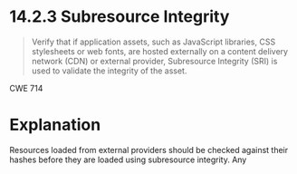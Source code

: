 # 14.2.3 Subresource Integrity

> Verify that if application assets, such as JavaScript libraries, CSS stylesheets or web fonts, are hosted externally on a content delivery network (CDN) or external provider, Subresource Integrity (SRI) is used to validate the integrity of the asset.

CWE 714

# Explanation

Resources loaded from external providers should be checked against their hashes before they are loaded using subresource integrity. Any <script> and <link> elements should contain integrity attribute with a hash of the file and crossorigin attribute. 

SRI is used to check that a file that is loaded on a website has not been tampered with. SRI should be implemented on files loaded from a content delivery network. As an example - if an attacker controls a CDN, they may inject arbitrary content to the files that the target website is fetching. SRI will prevent such files from loading, since its hash would change.

The crossorigin attribute is used for making cross origin requests and loading Javascript files from another domain requires this attribute for SRI to function properly.

# Testing methods

## ZAP script

Enable script "14-2-3 Subresource Integrity" and browse to the site in scope. Preferably use a spider or and AJAX spider. The script searches for script and link elements and checks if integrity attribute is present for scripts and CSS loaded externally. If not present, it will raise an alert.

## Manually

SRI can be found in HTML. Using DevTools, inspect the html for all <script> and <link rel="stylesheet"> tags. Then look into Sources tab to see where are scripts and CSS files loaded from - knowing domains where scripts are loaded from will make it easier to find all loaded scripts in the HTML. If you see any loaded from places other than the target domain itself, see the names of the scripts. Back to Inspect tab and look in between <head> tags if the files are loaded against their hash.

Example of properly configured SRI:

```html
// Loading Javascript scripts
<script src="[https://example.com/example-framework.js](https://example.com/example-framework.js)"
integrity="sha384-oqVuAfXRKap7fdgcCY5uykM6+R9GqQ8K/uxy9rx7HNQlGYl1kPzQho1wx4JwY8wC"
crossorigin="anonymous"></script>

// Loading CSS
<link rel="stylesheet" href="correct_hash.css" 
integrity="sha256-qvuZLpjL9TNV6yI1kNdGCPnSTrWM6Y0ILEzzyvA9hGY=">
```

If the hash is wrong or there is no crossorigin attribute, there will appear an error in the Console in Developer Tools. If not, the files will be loaded under Network tab with no error.

# Control

If there are files hosted externally e.g. on a CDN and they do not use SRI, the control is failed.

# Resources

[https://cheatsheetseries.owasp.org/cheatsheets/Third_Party_Javascript_Management_Cheat_Sheet.html](https://cheatsheetseries.owasp.org/cheatsheets/Third_Party_Javascript_Management_Cheat_Sheet.html)

[https://shubhamjain.co/til/subresource-integrity-crossorigin/](https://shubhamjain.co/til/subresource-integrity-crossorigin/)

[https://www.w3.org/TR/SRI/](https://www.w3.org/TR/SRI/)